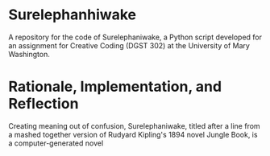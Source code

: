 # Surelephanhiwake
A repository for the code of Surelephaniwake, a Python script developed for an assignment for Creative Coding (DGST 302) at the University of Mary Washington.

# Rationale, Implementation, and Reflection
Creating meaning out of confusion, Surelephaniwake, titled after a line from a mashed together version of Rudyard Kipling's 1894 novel Jungle Book, is a computer-generated novel
